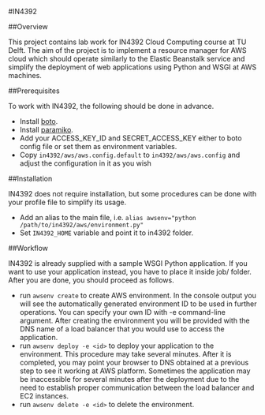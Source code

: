 #IN4392

##Overview

This project contains lab work for IN4392 Cloud Computing course at TU Delft. The aim of the project is to implement a resource manager for AWS cloud which should operate similarly to the Elastic Beanstalk service and simplify the deployment of web applications using Python and WSGI at AWS machines. 

##Prerequisites

To work with IN4392, the following should be done in advance.

* Install [boto](https://github.com/boto/boto).
* Install [paramiko](http://www.lag.net/paramiko/).
* Add your ACCESS_KEY_ID and SECRET_ACCESS_KEY either to boto config file or set them as environment variables.
* Copy `in4392/aws/aws.config.default` to `in4392/aws/aws.config` and adjust the configuration in it as you wish

##Installation

IN4392 does not require installation, but some procedures can be done with your profile file to simplify its usage.

* Add an alias to the main file, i.e. `alias awsenv="python /path/to/in4392/aws/environment.py"`
* Set `IN4392_HOME` variable and point it to in4392 folder.

##Workflow

IN4392 is already supplied with a sample WSGI Python application. If you want to use your application instead, you have to place it inside job/ folder. After you are done, you should proceed as follows.

* run `awsenv create` to create AWS environment. In the console output you will see the automatically generated environment ID to be used in further operations. You can specify your own ID with -e command-line argument. After creating the environment you will be provided with the DNS name of a load balancer that you would use to access the application.
* run `awsenv deploy -e <id>` to deploy your application to the environment. This procedure may take several minutes. After it is completed, you may point your browser to DNS obtained at a previous step to see it working at AWS platform. Sometimes the application may be inaccessible for several minutes after the deployment due to the need to establish proper communication between the load balancer and EC2 instances.
* run `awsenv delete -e <id>` to delete the environment.
